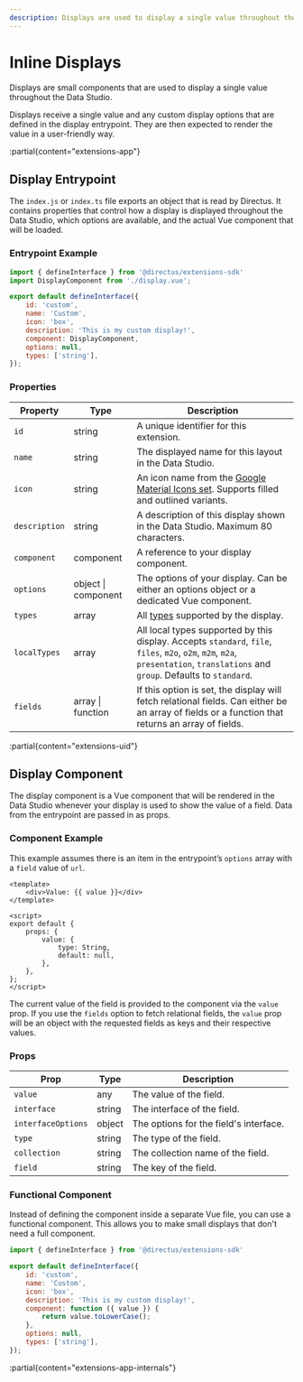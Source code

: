 ```yaml
---
description: Displays are used to display a single value throughout the Data Studio. 
---
```


# Inline Displays

Displays are small components that are used to display a single value throughout the Data Studio. 

Displays receive a single value and any custom display options that are defined in the display entrypoint. They are then expected to render the value in a user-friendly way.

<!-- TODO: Image -->

:partial{content="extensions-app"}

## Display Entrypoint

The `index.js` or `index.ts` file exports an object that is read by Directus. It contains properties that control how a display is displayed throughout the Data Studio, which options are available, and the actual Vue component that will be loaded.

### Entrypoint Example

```js
import { defineInterface } from '@directus/extensions-sdk'
import DisplayComponent from './display.vue';

export default defineInterface({
	id: 'custom',
	name: 'Custom',
	icon: 'box',
	description: 'This is my custom display!',
	component: DisplayComponent,
	options: null,
	types: ['string'],
});
```

### Properties

| Property      | Type                | Description                                                                                                                                                                     |
| ------------- | ------------------- | ------------------------------------------------------------------------------------------------------------------------------------------------------------------------------- |
| `id`          | string              | A unique identifier for this extension.                                                                                                                                         |
| `name`        | string              | The displayed name for this layout in the Data Studio.                                                                                                                          |
| `icon`        | string              | An icon name from the [Google Material Icons set](https://fonts.google.com/icons). Supports filled and outlined variants.                                                       |
| `description` | string              | A description of this display shown in the Data Studio. Maximum 80 characters.                                                                                                  |
| `component`   | component           | A reference to your display component.                                                                                                                                          |
| `options`     | object \| component | The options of your display. Can be either an options object or a dedicated Vue component.                                                                                      |
| `types`       | array               | All [types](/data-modeling/fields) supported by the display.                                                                                                                    |
| `localTypes`  | array               | All local types supported by this display. Accepts `standard`, `file`, `files`, `m2o`, `o2m`, `m2m`, `m2a`, `presentation`, `translations` and `group`. Defaults to `standard`. |
| `fields`      | array \| function   | If this option is set, the display will fetch relational fields. Can either be an array of fields or a function that returns an array of fields.                                |

:partial{content="extensions-uid"}

## Display Component

The display component is a Vue component that will be rendered in the Data Studio whenever your display is used to show the value of a field. Data from the entrypoint are passed in as props.

### Component Example

This example assumes there is an item in the entrypoint’s `options` array with a `field` value of `url`.

```vue
<template>
	<div>Value: {{ value }}</div>
</template>

<script>
export default {
	props: {
		value: {
			type: String,
			default: null,
		},
	},
};
</script>
```

The current value of the field is provided to the component via the `value` prop. If you use the `fields` option to fetch relational fields, the `value` prop will be an object with the requested fields as keys and their respective values.

### Props

| Prop               | Type   | Description                            |
| ------------------ | ------ | -------------------------------------- |
| `value`            | any    | The value of the field.                |
| `interface`        | string | The interface of the field.            |
| `interfaceOptions` | object | The options for the field's interface. |
| `type`             | string | The type of the field.                 |
| `collection`       | string | The collection name of the field.      |
| `field`            | string | The key of the field.                  |

### Functional Component

Instead of defining the component inside a separate Vue file, you can use a functional component. This allows you to make small displays that don't need a full component.

```js
import { defineInterface } from '@directus/extensions-sdk'

export default defineInterface({
	id: 'custom',
	name: 'Custom',
	icon: 'box',
	description: 'This is my custom display!',
	component: function ({ value }) {
		return value.toLowerCase();
	},
	options: null,
	types: ['string'],
});
```

:partial{content="extensions-app-internals"}
